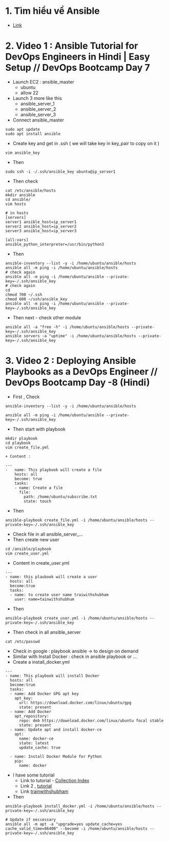 # 1. Tìm hiểu về Ansible
- [Link](https://viblo.asia/p/phan-1-tim-hieu-ve-ansible-4dbZNxv85YM)

# 2. Video 1 : Ansible Tutorial for DevOps Engineers in Hindi | Easy Setup // DevOps Bootcamp Day 7
- Launch EC2 : ansible_master
	+ ubuntu
	+ allow 22
- Launch 3 more like this
	+ ansible_server_1
	+ ansible_server_2
	+ ansible_server_3
- Connect ansible_master 
```
sudo apt update
sudo apt install ansible

```
- Create key and get in .ssh ( we will take key in key_pair to copy on it )
```
vim ansible_key
```
- Then 
```
sudo ssh -i -/.ssh/ansible_key ubuntu@ip_server1
```
- Then check
```
cat /etc/ansible/hosts
mkdir ansible
cd ansible/
vim hosts
```
```
# in hosts
[servers]
server1 ansible_host=ip_server1
server2 ansible_host=ip_server2
server3 ansible_host=ip_server3

[all:vars]
ansible_python_interpreter=/usr/bin/python3
```
- Then
```
ansible-inventory --list -y -i /home/ubuntu/ansible/hosts
ansible all -m ping -i /home/ubuntu/ansible/hosts
# check again
ansible all -m ping -i /home/ubuntu/ansible --private-key=-/.ssh/ansible_key
# check again
cd
chmod 700 ~/.ssh
chmod 600 ~/ssh/ansible_key
ansible all -m ping -i /home/ubuntu/ansible --private-key=-/.ssh/ansible_key

```
- Then next - check other module
```
ansible all -a "free -h" -i /home/ubuntu/ansible/hosts --private-key=-/.ssh/ansible_key
ansible servers -a "uptime" -i /home/ubuntu/ansible/hosts --private-key=-/.ssh/ansible_key

```

# 3. Video 2 : Deploying Ansible Playbooks as a DevOps Engineer // DevOps Bootcamp Day -8 (Hindi)
- First , Check
```
ansible-inventory --list -y -i /home/ubuntu/ansible/hosts

ansible all -m ping -i /home/ubuntu/ansible --private-key=-/.ssh/ansible_key

```
- Then start with playbook
```
mkdir playbook
cd playbook
vim create_file.yml
```
	+ Content :
```
---
-   name: This playbook will create a file 
    hosts: all
	become: true
	tasks:
	- name: Create a file
	  file:
		path: /home/ubuntu/subscribe.txt
		state: touch
```
- Then
```
ansible-playbook create_file.yml -i /home/ubuntu/ansible/hosts --private-key=-/.ssh/ansible_key
```
- Check file in all ansible_server_...
- Then create new user 
```
cd /ansible/playbook
vim create_user.yml
```
- Content in create_user.yml
```
---
- name: this plaubook will create a user
  hosts: all
  become:true
  tasks:
  - name: to create user name traiwithshubham
    user: name=tainwithshubhum
```
- Then
```
ansible-playbook create_user.yml -i /home/ubuntu/ansible/hosts --private-key=-/.ssh/ansible_key

```
- Then check in all ansible_server
```
cat /etc/passwd
```
- Check in google : playbook ansible -> to design on demand
- Similar with Install Docker : check in ansible playbook or ...
- Create a install_docker.yml
```
---
- name: This playbook will install Docker
  hosts: all
  become:true
  tasks:
  - name: Add Docker GPG apt key
    apt_key:
	  url: https://download.docker.com/linux/ubuntu/gpg
	  state: present
  - name: Add Docker
    apt_repository:
      repo: deb https://download.docker.com/linux/ubuntu focal stable
      state: present
  - name: Update apt and install docker-ce
    apt:
      name: docker-ce
      state: latest
      update_cache: true

  - name: Install Docker Module for Python
    pip:
      name: docker
```
- I have some tutorial
	+ Link to tutorial - [Collection Index](https://docs.ansible.com/ansible/latest/collections/index.html)
	+ Link 2 , [tutorial](https://www.digitalocean.com/community/tutorials/how-to-use-ansible-to-install-and-set-up-docker-on-ubuntu-20-04)
	+ Link [trainwithshubham](https://www.trainwithshubham.com/blog/ansible-playbooks)
- Then 
```
ansible-playbook install_docker.yml -i /home/ubuntu/ansible/hosts --private-key=-/.ssh/ansible_key

# Update if neccessary
ansible all -m apt -a "upgrade=yes update_cache=yes cache_valid_time=86400" --become -i /home/ubuntu/ansible/hosts --private-key=-/.ssh/ansible_key
```
